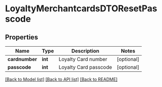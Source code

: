 # LoyaltyMerchantcardsDTOResetPasscode

## Properties
Name | Type | Description | Notes
------------ | ------------- | ------------- | -------------
**cardnumber** | **int** | Loyalty Card number | [optional] 
**passcode** | **int** | Loyalty Card passcode | [optional] 

[[Back to Model list]](../README.md#documentation-for-models) [[Back to API list]](../README.md#documentation-for-api-endpoints) [[Back to README]](../README.md)


